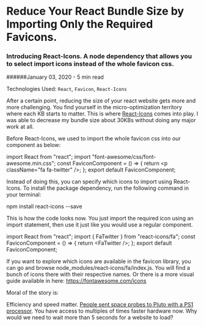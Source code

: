 <BlogMetaDecorator folder="reactIcons" image="thumbnail.png" imageAlt="text that says import favicons efficiently without increasing bundle size, and at the bottom, there is the logo of react-icons" description="Introducing React-Icons. A node dependency that allows you to select import icons instead of the whole favicon css." title="CK - Reduce Your React Bundle Size by Importing Only the Required Favicons" />

# Reduce Your React Bundle Size by Importing Only the Required Favicons.

### Introducing React-Icons. A node dependency that allows you to select import icons instead of the whole favicon css.

######January 03, 2020 - 5 min read

Technologies Used: `React`, `Favicon`, `React-Icons`

After a certain point, reducing the size of your react website gets more and more challenging. You find yourself in the micro-optimization territory where each KB starts to matter. This is where 
[React-Icons](https://www.npmjs.com/package/react-icons) comes into play. I was able to decrease my bundle
size about 30KBs without doing any major work at all.

Before React-Icons, we used to import the whole favicon css into our component as below:

 <SyntaxHighlighter language="javascript">
import React from "react";
import "font-awesome/css/font-awesome.min.css";
const FaviconComponent = () => {
  return &lt;p className="fa fa-twitter" />;
};
export default FaviconComponent;
</SyntaxHighlighter>

Instead of doing this, you can specify which icons to import using React-Icons. To install the package dependency,
 run the following command in your terminal:

 <SyntaxHighlighter language="bash">
npm install react-icons --save
</SyntaxHighlighter>

This is how the code looks now. You just import the required icon using an import statement, then use it just like you would use
a regular component.

 <SyntaxHighlighter language="javascript">
import React from "react";
import { FaTwitter } from "react-icons/fa";
const FaviconComponent = () => {
  return &lt;FaTwitter />;
};
export default FaviconComponent;
</SyntaxHighlighter>

If you want to explore which icons are available in the favicon library, you can go and browse node_modules/react-icons/fa/index.js.
You will find a bunch of icons there with their respective names. Or there is a more visual guide available in here: https://fontawesome.com/icons

Moral of the story is:

Efficiency and speed matter. [People sent space probes to Pluto with a PS1 processor](https://www.theverge.com/2015/1/15/7551365/playstation-cpu-powers-new-horizons-pluto-probe). 
You have access to multiples of times faster hardware now. Why would we need to wait more than 5 seconds for a website to load?
